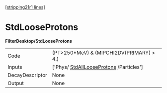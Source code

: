 [[stripping21r1 lines]](./stripping21r1-commonparticles)

# StdLooseProtons

**FilterDesktop/StdLooseProtons**

|                 |                                                                                 |
|-----------------|---------------------------------------------------------------------------------|
| Code            | (PT\>250\*MeV) & (MIPCHI2DV(PRIMARY) \> 4.)                                     |
| Inputs          | ['Phys/ [StdAllLooseProtons](./stripping21r1-stdalllooseprotons) /Particles'] |
| DecayDescriptor | None                                                                            |
| Output          | None                                                                            |
